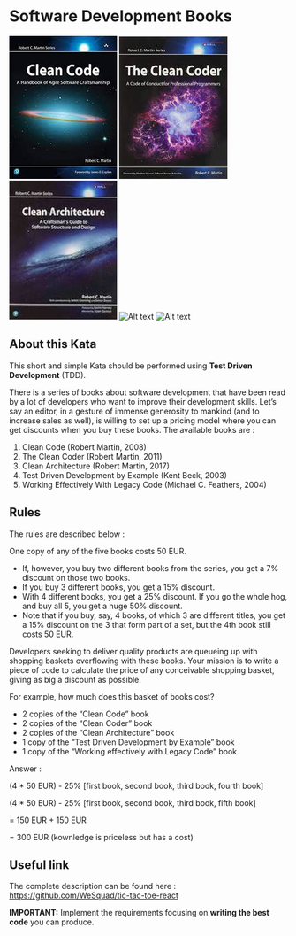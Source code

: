 # Software Development Books

![Alt text](images/Kata_DevelopmentBooks_CleanCode.png?raw=true "Software Development Books")
![Alt text](images/Kata_DevelopmentBooks_CleanCoder.png?raw=true "Software Development Books")
![Alt text](images/Kata_DevelopmentBooks_CleanArchitecture.jpeg?raw=true "Software Development Books")
![Alt text](images/Kata_DevelopmentBooks_TDD.png?raw=true "Software Development Books")
![Alt text](images/Kata_DevelopmentBooks_Refactoring.png?raw=true "Software Development Books")

## About this Kata

This short and simple Kata should be performed using **Test Driven Development** (TDD).

There is a series of books about software development that have been read by a lot of developers who want to improve their development skills. Let’s say an editor, in a gesture of immense generosity to mankind (and to increase sales as well), is willing to set up a pricing model where you can get discounts when you buy these books. The available books are :
1. Clean Code (Robert Martin, 2008)
2. The Clean Coder (Robert Martin, 2011)
3. Clean Architecture (Robert Martin, 2017)
4. Test Driven Development by Example (Kent Beck, 2003)
5. Working Effectively With Legacy Code (Michael C. Feathers, 2004)

## Rules

The rules are described below :

One copy of any of the five books costs 50 EUR.
- If, however, you buy two different books from the series, you get a 7% discount on those two books.
- If you buy 3 different books, you get a 15% discount.
- With 4 different books, you get a 25% discount.
If you go the whole hog, and buy all 5, you get a huge 50% discount.
- Note that if you buy, say, 4 books, of which 3 are different titles, you get a 15% discount on the 3 that form part of a set, but the 4th book still costs 50 EUR.

Developers seeking to deliver quality products are queueing up with shopping baskets overflowing with these books. Your mission is to write a piece of code to calculate the price of any conceivable shopping basket, giving as big a discount as possible.

For example, how much does this basket of books cost?
- 2 copies of the “Clean Code” book
- 2 copies of the “Clean Coder” book
- 2 copies of the “Clean Architecture” book
- 1 copy of the “Test Driven Development by Example” book
- 1 copy of the “Working effectively with Legacy Code” book

Answer :

(4 * 50 EUR) - 25% [first book, second book, third book, fourth book]

(4 * 50 EUR) - 25% [first book, second book, third book, fifth book]

= 150 EUR + 150 EUR

= 300 EUR (kownledge is priceless but has a cost)
  
## Useful link

The complete description can be found here : https://github.com/WeSquad/tic-tac-toe-react

**IMPORTANT:**  Implement the requirements focusing on **writing the best code** you can produce.
